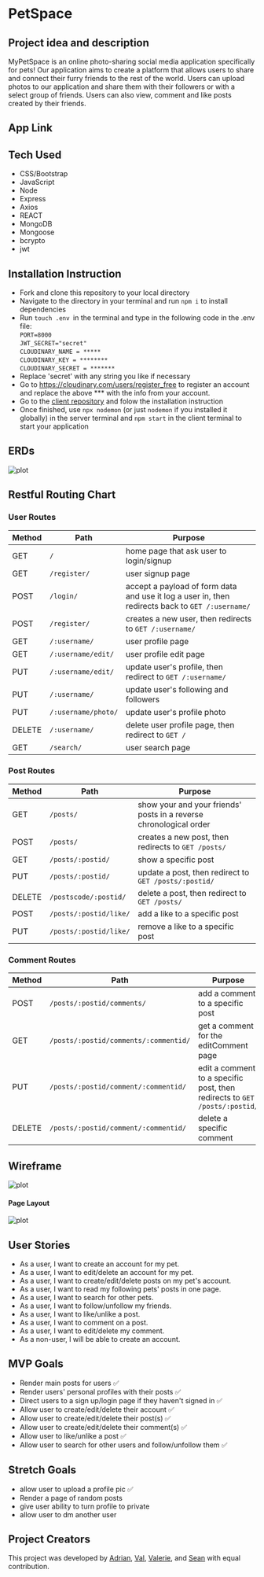 # PetSpace

## Project idea and description
MyPetSpace is an online photo-sharing social media application specifically for pets!
Our application aims to create a platform that allows users to share and connect their furry friends to the rest of the world. Users can upload photos to our application and share them with their followers or with a select group of friends.
Users can also view, comment and like posts created by their friends.


## App Link


## Tech Used
- CSS/Bootstrap
- JavaScript
- Node
- Express
- Axios
- REACT
- MongoDB
- Mongoose
- bcrypto
- jwt

## Installation Instruction

* Fork and clone this repository to your local directory
* Navigate to the directory in your terminal and run ` npm i ` to install dependencies
* Run `touch .env `in the terminal and type in the following code in the .env file: <br/>
```PORT=8000``` <br/>
```JWT_SECRET="secret"``` <br/>
```CLOUDINARY_NAME = *****``` <br/>
```CLOUDINARY_KEY = ********``` <br/>
```CLOUDINARY_SECRET = *******``` <br/>
* Replace 'secret' with any string you like if necessary
* Go to https://cloudinary.com/users/register_free to register an account and replace the above *** with the info from your account.
* Go to the <a href="https://github.com/valerieyang00/petspace-p3-client" target="_blank">client repository</a> and folow the installation instruction
* Once finished, use `npx nodemon` (or just `nodemon` if you installed it globally) in the server terminal and `npm start` in the client terminal to start your application
## ERDs
![plot](UpdatedERD.png)

## Restful Routing Chart
### User Routes
| Method | Path | Purpose |
| ------ | -------------- | -------------------------------- |
| GET | `/` | home page that ask user to login/signup|
| GET | `/register/` | user signup page |
| POST | `/login/` | accept a payload of form data and use it log a user in, then redirects back to `GET /:username/` |
| POST | `/register/` | creates a new user, then redirects to `GET /:username/` |
| GET | `/:username/` | user profile page |
| GET | `/:username/edit/` | user profile edit page |
| PUT | `/:username/edit/` | update user's profile, then redirect to `GET /:username/`|
| PUT | `/:username/` | update user's following and followers|
| PUT | `/:username/photo/` | update user's profile photo|
| DELETE | `/:username/` | delete user profile page, then redirect to `GET /` |
| GET | `/search/` | user search page |

### Post Routes
| Method | Path | Purpose |
| ------ | -------------- | -------------------------------- |
| GET | `/posts/` | show your and your friends' posts in a reverse chronological order|
| POST | `/posts/` | creates a new post, then redirects to `GET /posts/` |
| GET | `/posts/:postid/` | show a specific post|
| PUT | `/posts/:postid/` | update a post, then redirect to `GET /posts/:postid/`|
| DELETE | `/postscode/:postid/` | delete a post, then redirect to `GET /posts/` |
| POST | `/posts/:postid/like/` | add a like to a specific post|
| PUT | `/posts/:postid/like/` | remove a like to a specific post|

### Comment Routes
| Method | Path | Purpose |
| ------ | -------------- | -------------------------------- |
| POST | `/posts/:postid/comments/` | add a comment to a specific post|
| GET | `/posts/:postid/comments/:commentid/` | get a comment for the editComment page|
| PUT | `/posts/:postid/comment/:commentid/` | edit a comment to a specific post, then redirects to `GET /posts/:postid/`|
| DELETE | `/posts/:postid/comment/:commentid/` | delete a specific comment|

## Wireframe
![plot](Wireframe.png)
#### Page Layout
![plot](Pagelayout.png)
## User Stories
- As a user, I want to create an account for my pet.
- As a user, I want to edit/delete an account for my pet.
- As a user, I want to create/edit/delete posts on my pet's account.
- As a user, I want to read my following pets' posts in one page.
- As a user, I want to search for other pets.
- As a user, I want to follow/unfollow my friends.
- As a user, I want to like/unlike a post.
- As a user, I want to comment on a post.
- As a user, I want to edit/delete my comment.
- As a non-user, I will be able to create an account.

## MVP Goals
- Render main posts for users ✅
- Render users' personal profiles with their posts ✅
- Direct users to a sign up/login page if they haven't signed in ✅
- Allow user to create/edit/delete their account ✅
- Allow user to create/edit/delete their post(s) ✅
- Allow user to create/edit/delete their comment(s) ✅
- Allow user to like/unlike a post ✅
- Allow user to search for other users and follow/unfollow them ✅

## Stretch Goals
- allow user to upload a profile pic ✅
- Render a page of random posts
- give user ability to turn profile to private
- allow user to dm another user

## Project Creators
This project was developed by <a href="https://github.com/AdrianRRojo" target="_blank">Adrian</a>, <a href="https://github.com/OmgValicious" target="_blank">Val</a>, <a href="https://github.com/valerieyang00" target="_blank">Valerie</a>, and <a href="https://github.com/mousesaver" target="_blank">Sean</a> with equal contribution.